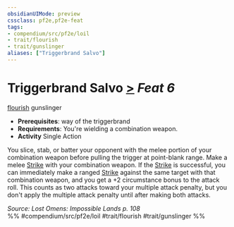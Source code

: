 ```yaml
---
obsidianUIMode: preview
cssclass: pf2e,pf2e-feat
tags:
- compendium/src/pf2e/loil
- trait/flourish
- trait/gunslinger
aliases: ["Triggerbrand Salvo"]
---
```

# Triggerbrand Salvo  [>](rules/core-rulebook/chapter-9-playing-the-game.md#Actions "Single Action") *Feat 6*  
[flourish](rules/traits/flourish.md "Flourish Combat Trait")  gunslinger  

- **Prerequisites**: way of the triggerbrand
- **Requirements**: You're wielding a combination weapon.
- **Activity** Single Action

You slice, stab, or batter your opponent with the melee portion of your combination weapon before pulling the trigger at point-blank range. Make a melee [Strike](rules/actions/strike.md) with your combination weapon. If the [Strike](rules/actions/strike.md) is successful, you can immediately make a ranged [Strike](rules/actions/strike.md) against the same target with that combination weapon, and you get a +2 circumstance bonus to the attack roll. This counts as two attacks toward your multiple attack penalty, but you don't apply the multiple attack penalty until after making both attacks.

*Source: Lost Omens: Impossible Lands p. 108*  
%% #compendium/src/pf2e/loil #trait/flourish #trait/gunslinger %%